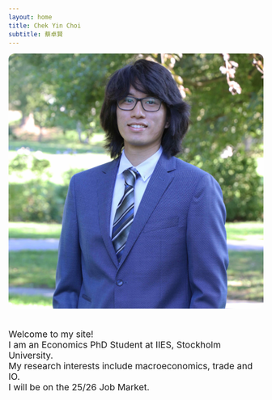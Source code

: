 ```yaml
---
layout: home
title: Chek Yin Choi 
subtitle: 蔡卓賢
---
```


<div style="display:flex; flex-wrap:wrap; align-items:center; gap:20px;">

  <!-- Photo on the left -->
  <div style="flex:1; min-width:250px;">
    <img src="/assets/img/portrait_lowres.jpg" alt="My photo"
         style="max-width:100%; border-radius:12px;">
  </div>

  <!-- Text on the right -->
  <div style="flex:1; min-width:300px;">
    <p style="font-size: 1.1rem;">
      Welcome to my site!<br>
      I am an Economics PhD Student at IIES, Stockholm University.<br>
      My research interests include macroeconomics, trade and IO.<br>
      I will be on the 25/26 Job Market.
    </p>

  </div>

</div>

